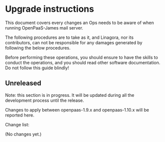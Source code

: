 # Upgrade instructions

This document covers every changes an Ops needs to be aware of when running OpenPaaS-James mail server.

The following procedures are to take as it, and Linagora, nor its contributors, can not be 
responsible for any damages generated by following the below procedures.

Before performing these operations, you should ensure to have the skills to conduct the operations, and you should read other
software documentation. Do not follow this guide blindly!

## Unreleased

Note: this section is in progress. It will be updated during all the development process until the release.

Changes to apply between openpaas-1.9.x and openpaas-1.10.x will be reported here.

Change list:

(No changes yet.)